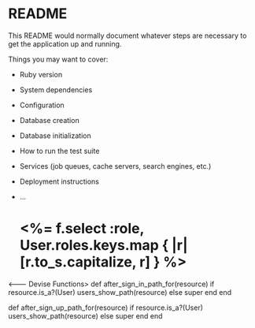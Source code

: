 # README

This README would normally document whatever steps are necessary to get the
application up and running.

Things you may want to cover:

* Ruby version

* System dependencies

* Configuration

* Database creation

* Database initialization

* How to run the test suite

* Services (job queues, cache servers, search engines, etc.)

* Deployment instructions

* ...

  # <%= f.select :role, User.roles.keys.map { |r| [r.to_s.capitalize, r] } %>

<--- Devise Functions>
    def after_sign_in_path_for(resource)
    if resource.is_a?(User)
     users_show_path(resource)
    else
      super
    end
  end

  def after_sign_up_path_for(resource)
    if resource.is_a?(User)
      users_show_path(resource)
    else
      super
    end
  end